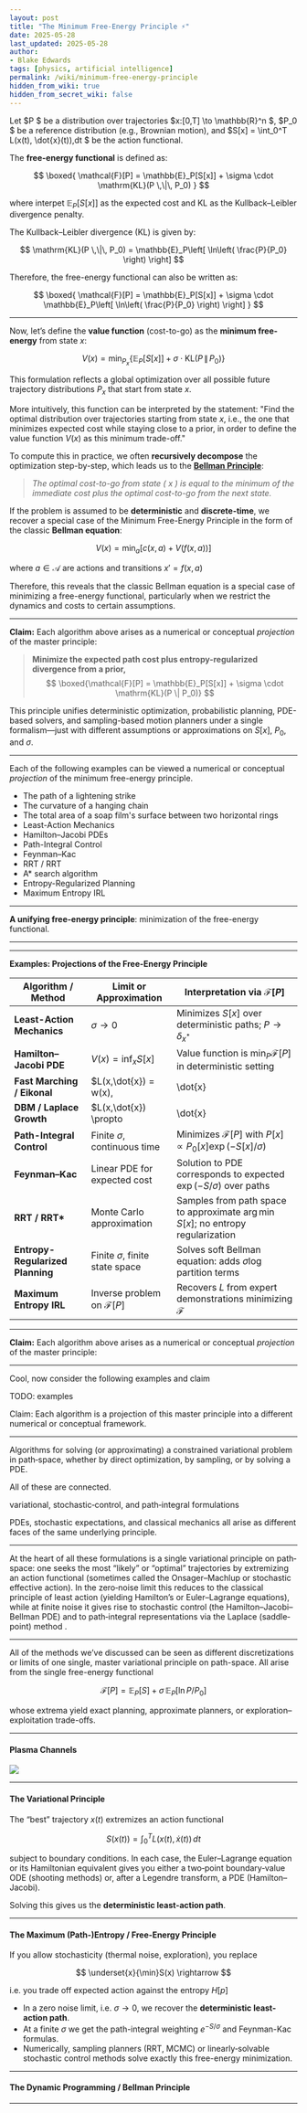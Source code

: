 ```yaml
---
layout: post
title: "The Minimum Free-Energy Principle ⚡"
date: 2025-05-28
last_updated: 2025-05-28
author:
- Blake Edwards
tags: [physics, artificial intelligence]
permalink: /wiki/minimum-free-energy-principle
hidden_from_wiki: true
hidden_from_secret_wiki: false
---
```


Let $P $ be a distribution over trajectories $x:[0,T] \to \mathbb{R}^n $, $P_0 $ be a reference distribution (e.g., Brownian motion), and $S[x] = \int_0^T L(x(t), \dot{x}(t))\,dt $ be the action functional.  

The **free-energy functional** is defined as:

$$
\boxed{
\mathcal{F}[P] = \mathbb{E}_P[S[x]] + \sigma \cdot \mathrm{KL}(P \,\|\, P_0)
}
$$

where interpet $\mathbb{E}_P[S[x]]$  as the expected cost and $\mathrm{KL}$ as the Kullback–Leibler divergence penalty.

The Kullback–Leibler divergence ($\mathrm{KL}$) is given by:

$$
\mathrm{KL}(P \,\|\, P_0) = \mathbb{E}_P\left[ \ln\left( \frac{P}{P_0} \right) \right]
$$

Therefore, the free-energy functional can also be written as:

$$
\boxed{
\mathcal{F}[P] = \mathbb{E}_P[S[x]] + \sigma \cdot \mathbb{E}_P\left[ \ln\left( \frac{P}{P_0} \right) \right]
}
$$

---

Now, let’s define the **value function** (cost-to-go) as the **minimum free-energy** from state $x$:

$$
V(x) = \min_{P_x} \left\{ \mathbb{E}_P[S[x]] + \sigma \cdot \mathrm{KL}(P \,\|\, P_0) \right\}
$$

This formulation reflects a global optimization over all possible future trajectory distributions $P_x$ that start from state $x$. 

More intuitively, this function can be interpreted by the statement: "Find the optimal distribution over trajectories starting from state $x$, i.e., the one that minimizes expected cost while staying close to a prior, in order to define the value function $V(x)$ as this minimum trade-off."

To compute this in practice, we often **recursively decompose** the optimization step-by-step, which leads us to the <a href="/wiki/bellman-principle"><b>Bellman Principle</b></a>:

> _The optimal cost-to-go from state \( x \) is equal to the minimum of the immediate cost plus the optimal cost-to-go from the next state._

If the problem is assumed to be **deterministic** and **discrete-time**, we recover a special case of the Minimum Free-Energy Principle in the form of the classic **Bellman equation**:

$$
V(x) = \min_a \left[ c(x, a) + V(f(x, a)) \right]
$$

where $a \in \mathcal{A}$ are actions and transitions $x' = f(x, a)$

Therefore, this reveals that the classic Bellman equation is a special case of minimizing a free-energy functional, particularly when we restrict the dynamics and costs to certain assumptions.

---
























**Claim:** Each algorithm above arises as a numerical or conceptual *projection* of the master principle:

> **Minimize the expected path cost plus entropy-regularized divergence from a prior,**
> $$
> \boxed{\mathcal{F}[P] = \mathbb{E}_P[S[x]] + \sigma \cdot \mathrm{KL}(P \| P_0)}
> $$

This principle unifies deterministic optimization, probabilistic planning, PDE-based solvers, and sampling-based motion planners under a single formalism—just with different assumptions or approximations on $S[x]$, $P_0$, and $\sigma$.

---

Each of the following examples can be viewed a numerical or conceptual *projection* of the minimum free-energy principle.

* The path of a lightening strike
* The curvature of a hanging chain
* The total area of a soap film's surface between two horizontal rings
* Least-Action Mechanics
* Hamilton–Jacobi PDEs
* Path-Integral Control
* Feynman–Kac
* RRT / RRT
* A* search algorithm
* Entropy-Regularized Planning
* Maximum Entropy IRL

---

<!-- Now, bear with me for a barrage of examples that, to the keen observer, appear intuitively connected in some way but in a way in which most casual observers cannot precisely put their finger on: -->


<!-- <img src="/assets/images/plasma_channels/lightening_strike.png">
<img src="/assets/images/plasma_channels/soap_film.png">
<img src="/assets/images/plasma_channels/caternary_chain_curve.png"> -->

**A unifying free-energy principle**: minimization of the free-energy functional.



---

---

**Examples: Projections of the Free-Energy Principle**

| Algorithm / Method               | Limit or Approximation                  | Interpretation via $\mathcal{F}[P]$ |
|----------------------------------|-----------------------------------------|-------------------------------------|
| **Least-Action Mechanics**       | $\sigma \to 0$                          | Minimizes $S[x]$ over deterministic paths; $P \to \delta_{x^*}$ |
| **Hamilton–Jacobi PDE**         | $V(x) = \inf_x S[x]$                    | Value function is $\min_P \mathcal{F}[P]$ in deterministic setting |
| **Fast Marching / Eikonal**     | $L(x,\dot{x}) = w(x)\,|\dot{x}|$       | $V(x)$ solves $|\nabla V| = w(x)$, geodesic under cost $w$ |
| **DBM / Laplace Growth**        | $L(x,\dot{x}) \propto |\dot{x}|^2 / w(x)$ | Gradient flows follow potential solving $\nabla \cdot (w \nabla \phi) = 0$ |
| **Path-Integral Control**       | Finite $\sigma$, continuous time        | Minimizes $\mathcal{F}[P]$ with $P[x] \propto P_0[x] \exp(-S[x]/\sigma)$ |
| **Feynman–Kac**                 | Linear PDE for expected cost            | Solution to PDE corresponds to expected $\exp(-S/\sigma)$ over paths |
| **RRT / RRT\***                 | Monte Carlo approximation               | Samples from path space to approximate $\arg\min S[x]$; no entropy regularization |
| **Entropy-Regularized Planning**| Finite $\sigma$, finite state space     | Solves soft Bellman equation: adds $\sigma \log$ partition terms |
| **Maximum Entropy IRL**         | Inverse problem on $\mathcal{F}[P]$     | Recovers $L$ from expert demonstrations minimizing $\mathcal{F}$ |

---

**Claim:** Each algorithm above arises as a numerical or conceptual *projection* of the master principle:

---

Cool, now consider the following examples and claim

TODO: examples

Claim: Each algorithm is a projection of this master principle into a different numerical or conceptual framework.

---


















Algorithms for solving (or approximating) a constrained variational problem in path‐space, whether by direct optimization, by sampling, or by solving a PDE.

All of these are connected.

variational, stochastic‐control, and path‐integral formulations

PDEs, stochastic expectations, and classical mechanics all arise as different faces of the same underlying principle.

---

At the heart of all these formulations is a single variational principle on path‐space: one seeks the most “likely” or “optimal” trajectories by extremizing an action functional (sometimes called the Onsager–Machlup or stochastic effective action). In the zero‐noise limit this reduces to the classical principle of least action (yielding Hamilton’s or Euler–Lagrange equations), while at finite noise it gives rise to stochastic control (the Hamilton–Jacobi–Bellman PDE) and to path‐integral representations via the Laplace (saddle‐point) method .

---

All of the methods we’ve discussed can be seen as different discretizations or limits of one single, master variational principle on path-space. All arise from the single free-energy functional

$$
\mathcal{F}[P] = \mathbb{E}_P[S] + \sigma \, \mathbb{E}_P[\ln P / P_0]
$$

whose extrema yield exact planning, approximate planners, or exploration–exploitation trade-offs.

---

#### **Plasma Channels**

<img src="/assets/images/plasma_channels/IMG_6485.png"/>

---

#### **The Variational Principle**

The “best” trajectory $x(t)$ extremizes an action functional

$$
S(x(t)) = \int_{0}^{T}{L(x(t), \dot{x}(t)) \, dt}
$$

subject to boundary conditions. In each case, the Euler–Lagrange equation or its Hamiltonian equivalent gives you either a two‐point boundary‐value ODE (shooting methods) or, after a Legendre transform, a PDE (Hamilton–Jacobi).

Solving this gives us the **deterministic least-action path**.

---

#### **The Maximum (Path‐)Entropy / Free‐Energy Principle**

If you allow stochasticity (thermal noise, exploration), you replace

$$
\underset{x}{\min}S(x) \rightarrow
$$

i.e. you trade off expected action against the entropy $H[p]$

* In a zero noise limit, i.e. $\sigma \rightarrow 0$, we recover the **deterministic least-action path**.
* At a finite $\sigma$ we get the path-integral weighting $e^{-S / \sigma}$ and Feynman-Kac formulas.
* Numerically, sampling planners (RRT, MCMC) or linearly‐solvable stochastic control methods solve exactly this free-energy minimization.

---

#### **The Dynamic Programming / Bellman Principle**

---

<br><br><br><br><br><br><br><br><br><br><br><br><br><br><br><br><br><br><br><br><br><br><br><br><br><br><br>

* Diffusion Limited Aggregation (DLA)
* Brownian trees
* Dielectric-breakdown model (DBM)
* Eikonal equation
* Weighted Laplace growth
* Noether’s Theorem
* Hamiltonian flow
* Hamilton-Jacobi PDE for the value-function --> static HJ (Eikonal) PDE
* Feynman–Kac stochastic representation --> the essence of path-integral control and lets you sample paths with importance weights that automatically cancel out suboptimal excursions—very much like destructive interference in quantum mechanics.
* weighted Laplace
* multiple shooting
* diffusion‐map reduction

---

#### Onsager–Machlup function


---

#### Euler–Lagrange Equation

----

#### Feynman-Kac Formula

---

#### Backward Kolmogorov PDE

---

#### Fokker–Planck (Forward Kolmogorov) PDE

---

#### Diffusion process

---

#### Wiener process

---

#### Ornstein–Uhlenbeck process

---

#### Stochastic calculus

---

#### Itô calculus

Generalization of the Riemann–Stieltjes integral, which is a generalization of the Riemann integral.

---

## References
1. https://profoundphysics.com/noethers-theorem-a-complete-guide/
2. [](https://arxiv.org/pdf/1205.3997)
3. [](https://royalsocietypublishing.org/doi/full/10.1098/rspa.2012.0683?casa_token=g64BtB6CQDkAAAAA%3AkfUaFnBtiyRL8kmAskzrgTjYIdCJiTgGvTZ4FbHTf7mPUxNXj5ryeh5YNNgHwj12sQsFVcr8syx4LT0)
